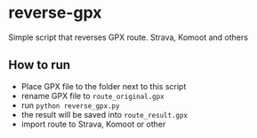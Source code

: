 # reverse-gpx
Simple script that reverses GPX route. Strava, Komoot and others

## How to run
- Place GPX file to the folder next to this script
- rename GPX file to `route_original.gpx`
- run `python reverse_gpx.py`
- the result will be saved into `route_result.gpx`
- import route to Strava, Komoot or other
